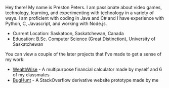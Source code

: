 Hey there! My name is Preston Peters.
I am passionate about video games, technology, learning, and experimenting with technology in 
a variety of ways. I am proficient with coding in Java and C# and I have experience with Python, 
C, Javascript, and working with Node.js.

- Current Location: Saskatoon, Saskatchewan, Canada
- Education: B.Sc. Computer Science (Great Distinction), University of Saskatchewan

You can view a couple of the later projects that I've made to get a sense of my work:
- [WealthWise](https://github.com/PrestonPeters/WealthWise) - A multipurpose financial calculator made by myself and 6 of my classmates
- [BugHunt](https://github.com/PrestonPeters/BugHunt) - A StackOverflow derivative website prototype made by me
